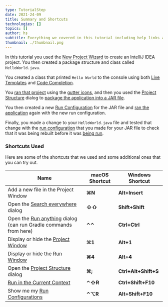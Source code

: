 ```yaml
---
type: TutorialStep
date: 2021-24-09
title: Summary and Shortcuts
technologies: []
topics: []
author: hs
subtitle: Everything we covered in this tutorial including help links and shortcuts.
thumbnail: ./thumbnail.png
---
```


In this tutorial you used the [New Project Wizard](https://www.jetbrains.com/help/idea/new-project-wizard.html) to create an IntelliJ IDEA project. You then created a package structure and class called `HelloWorld.java`.

You created a class that printed `Hello World` to the console using both [Live Templates](https://www.jetbrains.com/help/idea/using-live-templates.html) and [Code Completion](https://www.jetbrains.com/help/idea/auto-completing-code.html).

You [ran that project](https://www.jetbrains.com/help/idea/running-applications.html) using the [gutter icons](https://www.jetbrains.com/help/idea/settings-gutter-icons.html), and then you used the [Project Structure](https://www.jetbrains.com/help/idea/project-settings-and-structure.html) dialog to [package the application into a JAR file](https://www.jetbrains.com/help/idea/compiling-applications.html#package_into_jar). 

You then created a new [Run Configuration](https://www.jetbrains.com/help/idea/run-debug-configuration.html) for the JAR file and [ran the application](https://www.jetbrains.com/help/idea/running-applications.html) again with the new run configuration.

Finally, you made a change to your `HelloWorld.java` file and tested that change with the [run configuration](https://www.jetbrains.com/help/idea/run-debug-configuration.html) that you made for your JAR file to check that it was being rebuilt before it was [being run](https://www.jetbrains.com/help/idea/running-applications.html).

### Shortcuts Used
Here are some of the shortcuts that we used and some additional ones that you can try out. 

| Name      | macOS Shortcut | Windows Shortcut |
| ----------- | ----------- | ----------- |
|Add a new file in the Project Window|**⌘N**|**Alt+Insert**
|Open the [Search everywhere](https://www.jetbrains.com/help/idea/searching-everywhere.html) dialog |**⇧⇧** |**Shift+Shift**|
|Open the [Run anything](https://www.jetbrains.com/help/idea/running-anything.html) dialog (can run Gradle commands from here)|**⌃⌃**|**Ctrl+Ctrl**|
|Display or hide the [Project Window](https://www.jetbrains.com/help/idea/project-tool-window.html) |**⌘1**|**Alt+1**|
|Display or hide the [Run Window](https://www.jetbrains.com/help/idea/run-tool-window.html) |**⌘4**|**Alt+4**|
|Open the [Project Structure](https://www.jetbrains.com/help/idea/project-settings-and-structure.html) dialog|**⌘;**|**Ctrl+Alt+Shift+S**| 
|[Run in the Current Context](https://www.jetbrains.com/help/idea/run-debug-configuration.html) |**⌃⇧R**|**Ctrl+Shift+F10** |
|Show me my [Run Configurations](https://www.jetbrains.com/help/idea/run-debug-configuration.html) |**⌃⌥R**|**Alt+Shift+F10** |

